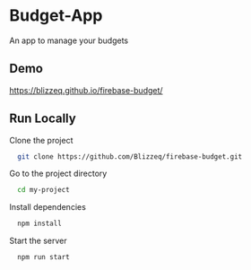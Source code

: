 
# Budget-App

An app to manage your budgets


## Demo

https://blizzeq.github.io/firebase-budget/
## Run Locally

Clone the project

```bash
  git clone https://github.com/Blizzeq/firebase-budget.git
```

Go to the project directory

```bash
  cd my-project
```

Install dependencies

```bash
  npm install
```

Start the server

```bash
  npm run start
```

